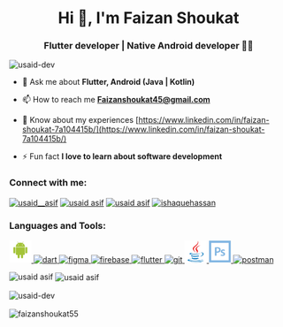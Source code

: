 <h1 align="center">Hi 👋, I'm Faizan Shoukat</h1>
<h3 align="center">Flutter developer | Native Android developer 👨‍💻</h3>

<p align="left"> <img src="https://komarev.com/ghpvc/?username=usaid-dev&label=Profile%20views&color=0e75b6&style=flat" alt="usaid-dev" /> </p>

- 💬 Ask me about **Flutter, Android (Java | Kotlin)**

- 📫 How to reach me **Faizanshoukat45@gmail.com**

- 📄 Know about my experiences [https://www.linkedin.com/in/faizan-shoukat-7a104415b/](https://www.linkedin.com/in/faizan-shoukat-7a104415b/)

- ⚡ Fun fact **I love to learn about software development**

<h3 align="left">Connect with me:</h3>
<p align="left">
<a href="https://twitter.com/faizanshoukat45" target="blank"><img align="center" src="https://raw.githubusercontent.com/rahuldkjain/github-profile-readme-generator/master/src/images/icons/Social/twitter.svg" alt="usaid__asif" height="30" width="40" /></a>
<a href="https://www.linkedin.com/in/faizan-shoukat-7a104415b/" target="blank"><img align="center" src="https://raw.githubusercontent.com/rahuldkjain/github-profile-readme-generator/master/src/images/icons/Social/linked-in-alt.svg" alt="usaid asif" height="30" width="40" /></a>
<a href="https://www.facebook.com/faizanshoukat99" target="blank"><img align="center" src="https://raw.githubusercontent.com/rahuldkjain/github-profile-readme-generator/master/src/images/icons/Social/facebook.svg" alt="usaid asif" height="30" width="40" /></a>
<a href="https://www.instagram.com/faizan_shoukat/" target="blank"><img align="center" src="https://raw.githubusercontent.com/rahuldkjain/github-profile-readme-generator/master/src/images/icons/Social/instagram.svg" alt="ishaquehassan" height="30" width="40" /></a>
</p>

<h3 align="left">Languages and Tools:</h3>
<p align="left"> <a href="https://developer.android.com" target="_blank" rel="noreferrer"> <img src="https://raw.githubusercontent.com/devicons/devicon/master/icons/android/android-original-wordmark.svg" alt="android" width="40" height="40"/> </a> <a href="https://dart.dev" target="_blank" rel="noreferrer"> <img src="https://www.vectorlogo.zone/logos/dartlang/dartlang-icon.svg" alt="dart" width="40" height="40"/> </a> <a href="https://www.figma.com/" target="_blank" rel="noreferrer"> <img src="https://www.vectorlogo.zone/logos/figma/figma-icon.svg" alt="figma" width="40" height="40"/> </a> <a href="https://firebase.google.com/" target="_blank" rel="noreferrer"> <img src="https://www.vectorlogo.zone/logos/firebase/firebase-icon.svg" alt="firebase" width="40" height="40"/> </a> <a href="https://flutter.dev" target="_blank" rel="noreferrer"> <img src="https://www.vectorlogo.zone/logos/flutterio/flutterio-icon.svg" alt="flutter" width="40" height="40"/> </a> <a href="https://git-scm.com/" target="_blank" rel="noreferrer"> <img src="https://www.vectorlogo.zone/logos/git-scm/git-scm-icon.svg" alt="git" width="40" height="40"/> </a> <a href="https://www.java.com" target="_blank" rel="noreferrer"> <img src="https://raw.githubusercontent.com/devicons/devicon/master/icons/java/java-original.svg" alt="java" width="40" height="40"/> </a><a href="https://www.photoshop.com/en" target="_blank" rel="noreferrer"> <img src="https://raw.githubusercontent.com/devicons/devicon/master/icons/photoshop/photoshop-line.svg" alt="photoshop" width="40" height="40"/> </a> <a href="https://postman.com" target="_blank" rel="noreferrer"> <img src="https://www.vectorlogo.zone/logos/getpostman/getpostman-icon.svg" alt="postman" width="40" height="40"/> </a>  </p>

<p><img align="left" src="https://github-readme-stats.vercel.app/api/top-langs?username=faizanShoukat55&show_icons=true&locale=en&layout=compact" alt="usaid asif" /></p>




<p>&nbsp;<img align="center" src="https://github-readme-stats.vercel.app/api?username=faizanshoukat55&show_icons=true&locale=en" alt="usaid asif" /></p>

<p><img align="center" src="https://github-readme-streak-stats.herokuapp.com/?user=usaid-dev&" alt="usaid-dev" /></p>

<p><img align="center" src="https://github-readme-streak-stats.herokuapp.com/?user=faizanshoukat55&" alt="faizanshoukat55" /></p>

